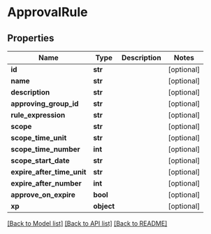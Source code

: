 # ApprovalRule

## Properties
Name | Type | Description | Notes
------------ | ------------- | ------------- | -------------
**id** | **str** |  | [optional] 
**name** | **str** |  | [optional] 
**description** | **str** |  | [optional] 
**approving_group_id** | **str** |  | [optional] 
**rule_expression** | **str** |  | [optional] 
**scope** | **str** |  | [optional] 
**scope_time_unit** | **str** |  | [optional] 
**scope_time_number** | **int** |  | [optional] 
**scope_start_date** | **str** |  | [optional] 
**expire_after_time_unit** | **str** |  | [optional] 
**expire_after_number** | **int** |  | [optional] 
**approve_on_expire** | **bool** |  | [optional] 
**xp** | **object** |  | [optional] 

[[Back to Model list]](../README.md#documentation-for-models) [[Back to API list]](../README.md#documentation-for-api-endpoints) [[Back to README]](../README.md)


